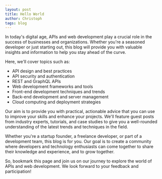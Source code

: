 ```yaml
---
layout: post
title: Hello World
author: Christoph
tags: blog
---
```


In today's digital age, APIs and web development play a crucial role in the success of businesses and organizations. Whether you're a seasoned developer or just starting out, this blog will provide you with valuable insights and information to help you stay ahead of the curve.

Here, we'll cover topics such as:

* API design and best practices
* API security and authentication
* REST and GraphQL APIs
* Web development frameworks and tools
* Front-end development techniques and trends
* Back-end development and server management
* Cloud computing and deployment strategies

Our aim is to provide you with practical, actionable advice that you can use to improve your skills and enhance your projects. We'll feature guest posts from industry experts, tutorials, and case studies to give you a well-rounded understanding of the latest trends and techniques in the field.

Whether you're a startup founder, a freelance developer, or part of a development team, this blog is for you. Our goal is to create a community where developers and technology enthusiasts can come together to share their knowledge and experience, and to grow together.

So, bookmark this page and join us on our journey to explore the world of APIs and web development. We look forward to your feedback and participation!